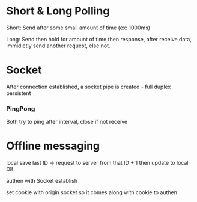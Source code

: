 # Short & Long Polling

Short: Send after some small amount of time (ex: 1000ms)

Long: Send then hold for amount of time then response, after receive data, immidietly send another request, else not.

# Socket

After connection established, a socket pipe is created - full duplex persistent

### PingPong

Both try to ping after interval, close if not receive

# Offline messaging

local save last ID -> request to server from that ID + 1 then update to local DB

authen with Socket establish

set cookie with origin socket so it comes along with cookie to authen
